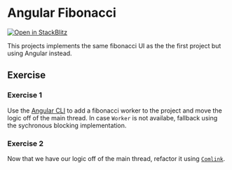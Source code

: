 # Angular Fibonacci

[![Open in StackBlitz](https://developer.stackblitz.com/img/open_in_stackblitz.svg)](https://stackblitz.com/github/stackblitz/ng-be-workshop/tree/main/exercises/webworkers/2-angular-fibonacci?file=README.md)

This projects implements the same fibonacci UI as the the first project but using Angular instead.

## Exercise

### Exercise 1

Use the [Angular CLI](https://angular.io/guide/web-worker) to add a fibonacci worker to the project and move the 
logic off of the main thread. In case `Worker` is not availabe, fallback using the sychronous blocking implementation.

### Exercise 2

Now that we have our logic off of the main thread, refactor it using [`Comlink`](https://github.com/GoogleChromeLabs/comlink).
